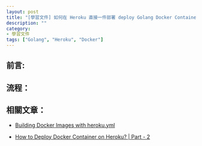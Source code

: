 ```yaml
---
layout: post
title: "[學習文件] 如何在 Heroku 直接一件部署 deploy Golang Docker Container"
description: ""
category: 
- 學習文件
tags: ["Golang", "Heroku", "Docker"]
---
```




## 前言:



## 流程：



## 相關文章：

- [Building Docker Images with heroku.yml](https://devcenter.heroku.com/articles/build-docker-images-heroku-yml)

- [How to Deploy Docker Container on Heroku? | Part - 2](https://medium.com/featurepreneur/how-to-deploy-docker-container-on-heroku-part-2-eaaaf1027f0b)
